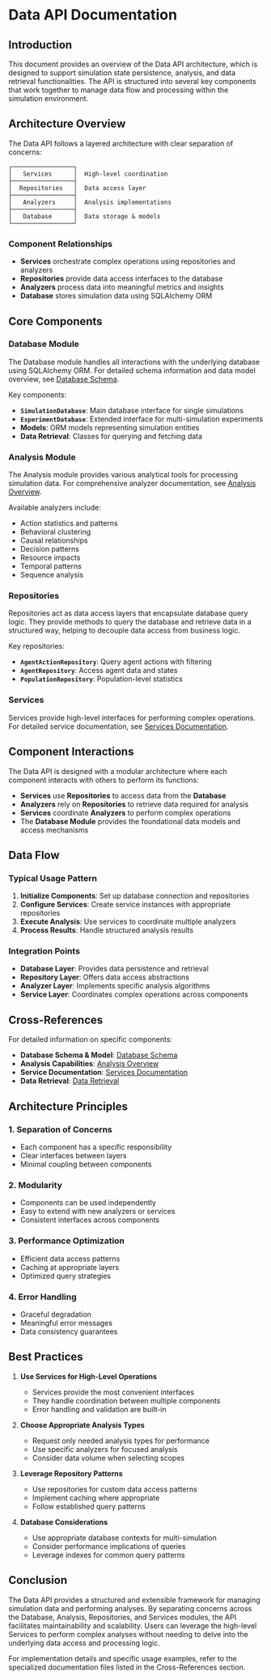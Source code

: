 # Data API Documentation

## Introduction

This document provides an overview of the Data API architecture, which is designed to support simulation state persistence, analysis, and data retrieval functionalities. The API is structured into several key components that work together to manage data flow and processing within the simulation environment.

## Architecture Overview

The Data API follows a layered architecture with clear separation of concerns:

```
┌─────────────────┐
│   Services      │  High-level coordination
├─────────────────┤
│  Repositories   │  Data access layer
├─────────────────┤
│   Analyzers     │  Analysis implementations
├─────────────────┤
│   Database      │  Data storage & models
└─────────────────┘
```

### Component Relationships

- **Services** orchestrate complex operations using repositories and analyzers
- **Repositories** provide data access interfaces to the database
- **Analyzers** process data into meaningful metrics and insights
- **Database** stores simulation data using SQLAlchemy ORM

## Core Components

### Database Module

The Database module handles all interactions with the underlying database using SQLAlchemy ORM. For detailed schema information and data model overview, see [Database Schema](database_schema.md).

Key components:
- **`SimulationDatabase`**: Main database interface for single simulations
- **`ExperimentDatabase`**: Extended interface for multi-simulation experiments
- **Models**: ORM models representing simulation entities
- **Data Retrieval**: Classes for querying and fetching data

### Analysis Module

The Analysis module provides various analytical tools for processing simulation data. For comprehensive analyzer documentation, see [Analysis Overview](analysis/Analysis.md).

Available analyzers include:
- Action statistics and patterns
- Behavioral clustering
- Causal relationships
- Decision patterns
- Resource impacts
- Temporal patterns
- Sequence analysis

### Repositories

Repositories act as data access layers that encapsulate database query logic. They provide methods to query the database and retrieve data in a structured way, helping to decouple data access from business logic.

Key repositories:
- **`AgentActionRepository`**: Query agent actions with filtering
- **`AgentRepository`**: Access agent data and states
- **`PopulationRepository`**: Population-level statistics

### Services

Services provide high-level interfaces for performing complex operations. For detailed service documentation, see [Services Documentation](data_services.md).

## Component Interactions

The Data API is designed with a modular architecture where each component interacts with others to perform its functions:

- **Services** use **Repositories** to access data from the **Database**
- **Analyzers** rely on **Repositories** to retrieve data required for analysis
- **Services** coordinate **Analyzers** to perform complex operations
- The **Database Module** provides the foundational data models and access mechanisms

## Data Flow

### Typical Usage Pattern

1. **Initialize Components**: Set up database connection and repositories
2. **Configure Services**: Create service instances with appropriate repositories
3. **Execute Analysis**: Use services to coordinate multiple analyzers
4. **Process Results**: Handle structured analysis results

### Integration Points

- **Database Layer**: Provides data persistence and retrieval
- **Repository Layer**: Offers data access abstractions
- **Analyzer Layer**: Implements specific analysis algorithms
- **Service Layer**: Coordinates complex operations across components

## Cross-References

For detailed information on specific components:

- **Database Schema & Model**: [Database Schema](database_schema.md)
- **Analysis Capabilities**: [Analysis Overview](analysis/Analysis.md)
- **Service Documentation**: [Services Documentation](data_services.md)
- **Data Retrieval**: [Data Retrieval](data_retrieval.md)

## Architecture Principles

### 1. **Separation of Concerns**
- Each component has a specific responsibility
- Clear interfaces between layers
- Minimal coupling between components

### 2. **Modularity**
- Components can be used independently
- Easy to extend with new analyzers or services
- Consistent interfaces across components

### 3. **Performance Optimization**
- Efficient data access patterns
- Caching at appropriate layers
- Optimized query strategies

### 4. **Error Handling**
- Graceful degradation
- Meaningful error messages
- Data consistency guarantees

## Best Practices

1. **Use Services for High-Level Operations**
   - Services provide the most convenient interfaces
   - They handle coordination between multiple components
   - Error handling and validation are built-in

2. **Choose Appropriate Analysis Types**
   - Request only needed analysis types for performance
   - Use specific analyzers for focused analysis
   - Consider data volume when selecting scopes

3. **Leverage Repository Patterns**
   - Use repositories for custom data access patterns
   - Implement caching where appropriate
   - Follow established query patterns

4. **Database Considerations**
   - Use appropriate database contexts for multi-simulation
   - Consider performance implications of queries
   - Leverage indexes for common query patterns

## Conclusion

The Data API provides a structured and extensible framework for managing simulation data and performing analyses. By separating concerns across the Database, Analysis, Repositories, and Services modules, the API facilitates maintainability and scalability. Users can leverage the high-level Services to perform complex analyses without needing to delve into the underlying data access and processing logic.

For implementation details and specific usage examples, refer to the specialized documentation files listed in the Cross-References section.
